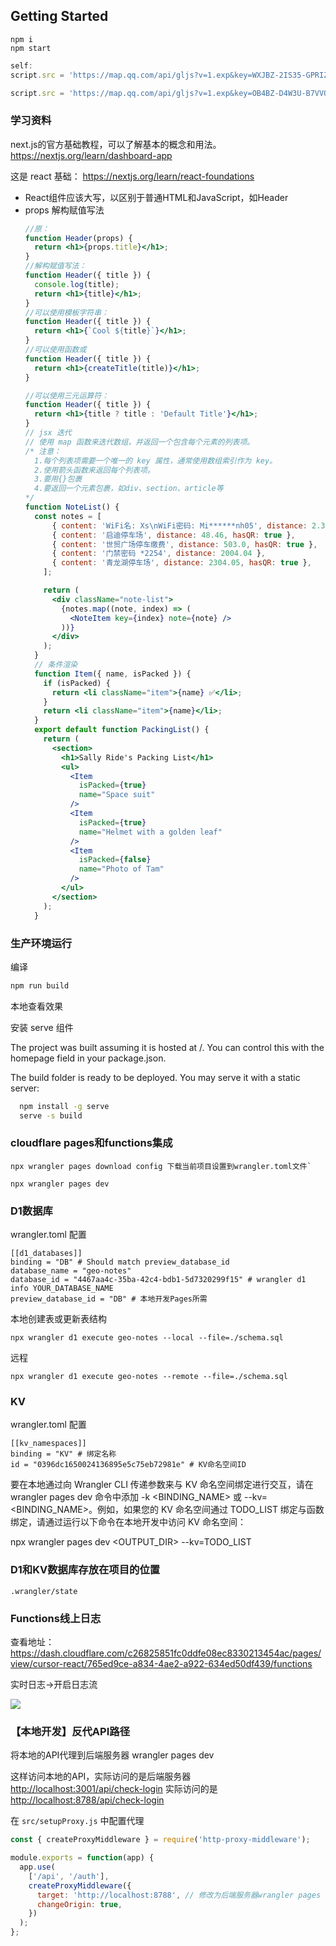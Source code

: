 ## Getting Started

```
npm i
npm start
```


``` js
self:
script.src = 'https://map.qq.com/api/gljs?v=1.exp&key=WXJBZ-2IS35-GPRIZ-QMI4R-4S6G2-SDBZQ';
```
``` js
script.src = 'https://map.qq.com/api/gljs?v=1.exp&key=OB4BZ-D4W3U-B7VVO-4PJWW-6TKDJ-WPB77';
```

### 学习资料

next.js的官方基础教程，可以了解基本的概念和用法。
<https://nextjs.org/learn/dashboard-app>

这是 react 基础：
<https://nextjs.org/learn/react-foundations>

- React组件应该大写，以区别于普通HTML和JavaScript，如Header
- props 解构赋值写法
    ``` jsx
    //原：
    function Header(props) {
      return <h1>{props.title}</h1>;
    }
    //解构赋值写法：
    function Header({ title }) {
      console.log(title);
      return <h1>{title}</h1>;
    }
    //可以使用模板字符串：
    function Header({ title }) {
      return <h1>{`Cool ${title}`}</h1>;
    }
    //可以使用函数或
    function Header({ title }) {
      return <h1>{createTitle(title)}</h1>;
    }

    //可以使用三元运算符：
    function Header({ title }) {
      return <h1>{title ? title : 'Default Title'}</h1>;
    }
    // jsx 迭代
    // 使用 map 函数来迭代数组，并返回一个包含每个元素的列表项。
    /* 注意：
      1.每个列表项需要一个唯一的 key 属性，通常使用数组索引作为 key。
      2.使用箭头函数来返回每个列表项。
      3.要用{}包裹
      4.要返回一个元素包裹，如div、section、article等
    */
    function NoteList() {
      const notes = [
          { content: 'WiFi名: Xs\nWiFi密码: Mi******nh05', distance: 2.37 },
          { content: '启迪停车场', distance: 48.46, hasQR: true },
          { content: '世贸广场停车缴费', distance: 503.0, hasQR: true },
          { content: '门禁密码 *2254', distance: 2004.04 },
          { content: '青龙湖停车场', distance: 2304.05, hasQR: true },
        ];

        return (
          <div className="note-list">
            {notes.map((note, index) => (
              <NoteItem key={index} note={note} />
            ))}
          </div>
        );
      }  
      // 条件渲染
      function Item({ name, isPacked }) {
        if (isPacked) {
          return <li className="item">{name} ✅</li>;
        }
        return <li className="item">{name}</li>;
      }
      export default function PackingList() {
        return (
          <section>
            <h1>Sally Ride's Packing List</h1>
            <ul>
              <Item 
                isPacked={true} 
                name="Space suit" 
              />
              <Item 
                isPacked={true} 
                name="Helmet with a golden leaf" 
              />
              <Item 
                isPacked={false} 
                name="Photo of Tam" 
              />
            </ul>
          </section>
        );
      }

    ```




### 生产环境运行

编译
``` bash
npm run build
```

本地查看效果

安装 serve 组件

The project was built assuming it is hosted at /.
You can control this with the homepage field in your package.json.

The build folder is ready to be deployed.
You may serve it with a static server:

``` bash
  npm install -g serve
  serve -s build
```

### cloudflare pages和functions集成

```
npx wrangler pages download config 下载当前项目设置到wrangler.toml文件`
```

```
npx wrangler pages dev
```

### D1数据库

wrangler.toml 配置
```
[[d1_databases]]
binding = "DB" # Should match preview_database_id
database_name = "geo-notes"
database_id = "4467aa4c-35ba-42c4-bdb1-5d7320299f15" # wrangler d1 info YOUR_DATABASE_NAME
preview_database_id = "DB" # 本地开发Pages所需
```

本地创建表或更新表结构

```
npx wrangler d1 execute geo-notes --local --file=./schema.sql
```


远程
```
npx wrangler d1 execute geo-notes --remote --file=./schema.sql
```

### KV

wrangler.toml 配置
```
[[kv_namespaces]]
binding = "KV" # 绑定名称 
id = "0396dc1650024136895e5c75eb72981e" # KV命名空间ID
```

要在本地通过向 Wrangler CLI 传递参数来与 KV 命名空间绑定进行交互，请在 wrangler pages dev 命令中添加 -k <BINDING_NAME> 或 --kv=<BINDING_NAME>。例如，如果您的 KV 命名空间通过 TODO_LIST 绑定与函数绑定，请通过运行以下命令在本地开发中访问 KV 命名空间：


npx wrangler pages dev <OUTPUT_DIR> --kv=TODO_LIST


### D1和KV数据库存放在项目的位置
`.wrangler/state`


### Functions线上日志

查看地址：<https://dash.cloudflare.com/c26825851fc0ddfe08ec8330213454ac/pages/view/cursor-react/765ed9ce-a834-4ae2-a922-634ed50df439/functions>

实时日志->开启日志流

![](https://photo.cellmean.com/i/2024/09/04/v5qhj-0.png)  


### 【本地开发】反代API路径

将本地的API代理到后端服务器 wrangler pages dev

这样访问本地的API，实际访问的是后端服务器 
<http://localhost:3001/api/check-login> 实际访问的是 <http://localhost:8788/api/check-login>

在 `src/setupProxy.js` 中配置代理

``` js
const { createProxyMiddleware } = require('http-proxy-middleware');

module.exports = function(app) {
  app.use(
    ['/api', '/auth'],
    createProxyMiddleware({
      target: 'http://localhost:8788', // 修改为后端服务器wrangler pages dev 的地址
      changeOrigin: true,
    })
  );
};
```
